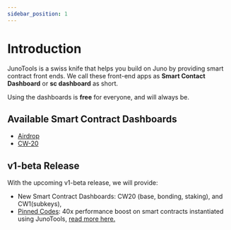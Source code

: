 ```yaml
---
sidebar_position: 1
---
```


# Introduction

JunoTools is a swiss knife that helps you build on Juno by providing smart contract front ends.
We call these front-end apps as **Smart Contact Dashboard** or **sc dashboard** as short.

Using the dashboards is **free** for everyone, and will always be.

## Available Smart Contract Dashboards

- [Airdrop](/02-dashboards/02-airdrop/01-introduction.md)
- [CW-20](/02-dashboards/04-cw-20/01-introduction.md)

## v1-beta Release

With the upcoming v1-beta release, we will provide:

- New Smart Contract Dashboards: CW20 (base, bonding, staking), and CW1(subkeys),
- [Pinned Codes](pinned-codes): 40x performance boost on smart contracts instantiated using JunoTools,
 [read more here.](https://docs.cosmwasm.com/docs/smart-contracts/code-pinning/)
